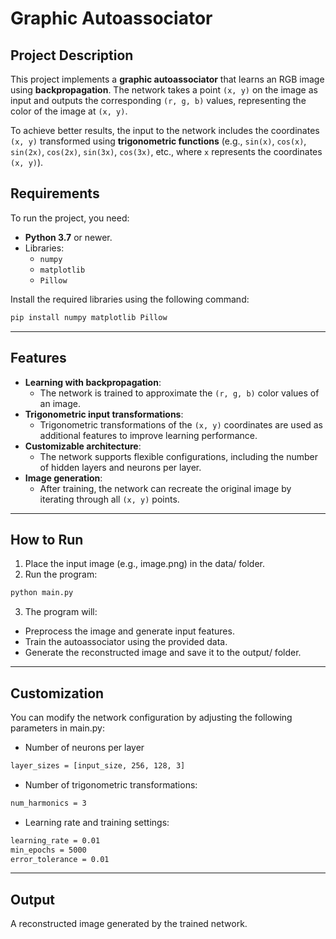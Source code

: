 # Graphic Autoassociator

## Project Description

This project implements a **graphic autoassociator** that learns an RGB image using **backpropagation**. The network takes a point `(x, y)` on the image as input and outputs the corresponding `(r, g, b)` values, representing the color of the image at `(x, y)`.

To achieve better results, the input to the network includes the coordinates `(x, y)` transformed using **trigonometric functions** (e.g., `sin(x)`, `cos(x)`, `sin(2x)`, `cos(2x)`, `sin(3x)`, `cos(3x)`, etc., where `x` represents the coordinates `(x, y)`).

## Requirements

To run the project, you need:

- **Python 3.7** or newer.
- Libraries:
  - `numpy`
  - `matplotlib`
  - `Pillow`

Install the required libraries using the following command:

```bash
pip install numpy matplotlib Pillow
```

---

## Features

- **Learning with backpropagation**:
  - The network is trained to approximate the `(r, g, b)` color values of an image.
- **Trigonometric input transformations**:
  - Trigonometric transformations of the `(x, y)` coordinates are used as additional features to improve learning performance.
- **Customizable architecture**:
  - The network supports flexible configurations, including the number of hidden layers and neurons per layer.
- **Image generation**:
  - After training, the network can recreate the original image by iterating through all `(x, y)` points.

---

## How to Run
1. Place the input image (e.g., image.png) in the data/ folder.
2. Run the program: 
```bash
python main.py
```
3. The program will:
- Preprocess the image and generate input features.
- Train the autoassociator using the provided data.
- Generate the reconstructed image and save it to the output/ folder.

---
## Customization
You can modify the network configuration by adjusting the following parameters in main.py:
- Number of neurons per layer
```bash
layer_sizes = [input_size, 256, 128, 3]
```
- Number of trigonometric transformations:
```bash
num_harmonics = 3
```
- Learning rate and training settings:
```bash
learning_rate = 0.01
min_epochs = 5000
error_tolerance = 0.01
```

---
## Output
A reconstructed image generated by the trained network.